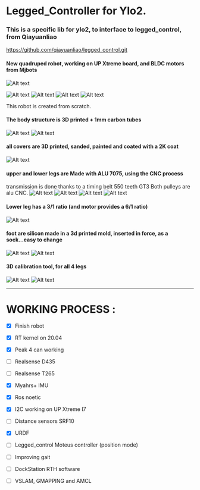 # Legged_Controller for Ylo2.

### This is a specific lib for ylo2, to interface to legged_control, from Qiayuanliao

https://github.com/qiayuanliao/legged_control.git

#### New quadruped robot, working on UP Xtreme board, and BLDC motors from Mjbots

![Alt text](images/robot/rotation_real.gif?raw=true "Ylo-2 360 rotation on grass")

![Alt text](images/robot/dock2.jpg?raw=true "Ylo-2 on it dockstation")
![Alt text](images/robot/dock1.jpg?raw=true)
![Alt text](images/robot/dock3.jpg?raw=true)
![Alt text](images/robot/dock4.jpg?raw=true)

This robot is created from scratch.

#### The body structure is 3D printed + 1mm carbon tubes
![Alt text](images/robot/body_structure1.jpg?raw=true)
![Alt text](images/robot/body_structure2.jpg?raw=true)

#### all covers are 3D printed, sanded, painted and coated with a 2K coat
![Alt text](images/robot/body_cover.jpg?raw=true)

#### upper and lower legs are Made with ALU 7075, using the CNC process
  transmission is done thanks to a timing belt 550 teeth GT3
  Both pulleys are alu CNC.
![Alt text](images/robot/legs_cnc.png?raw=true)
![Alt text](images/robot/cnc4.jpg?raw=true)
![Alt text](images/robot/cnc1.jpg?raw=true)
![Alt text](images/robot/cnc3.jpg?raw=true)

#### Lower leg has a 3/1 ratio (and motor provides a 6/1 ratio)
![Alt text](images/robot/timing_belt_idea.png?raw=true)

#### foot are silicon made in a 3d printed mold, inserted in force, as a sock...easy to change
![Alt text](images/robot/foot_silicon_mold.jpg?raw=true)
![Alt text](images/robot/foot_silicon_mold2.jpg?raw=true)

#### 3D calibration tool, for all 4 legs
![Alt text](images/robot/calib_tool1.jpg?raw=true)
![Alt text](images/robot/calib_tool2.jpg?raw=true)

----

# WORKING PROCESS :

- [x] Finish robot

- [x] RT kernel on 20.04

- [x] Peak 4 can working

- [ ] Realsense D435

- [ ] Realsense T265

- [x] Myahrs+ IMU

- [x] Ros noetic

- [x] I2C working on UP Xtreme I7

- [ ] Distance sensors SRF10

- [x] URDF

- [ ] Legged_control Moteus controller (position mode)

- [ ] Improving gait

- [ ] DockStation RTH software

- [ ] VSLAM, GMAPPING and AMCL
